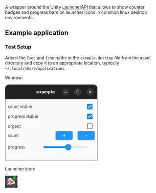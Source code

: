 A wrapper around the Unity [LauncherAPI](https://wiki.ubuntu.com/Unity/LauncherAPI#Low_level_DBus_API:_com.canonical.Unity.LauncherEntry) that allows to show counter badges and progress bars on launcher icons in common linux desktop environments.

## Example application

### Test Setup

Adjust the `Exec` and `Icon` paths in the `example.desktop` file from the asset directory and copy it to an appropriate location, typically `~/.local/share/applications`.

Window:

![window](.github/assets/window.png)

Launcher icon:

![icon](.github/assets/icon.png)